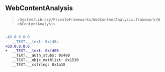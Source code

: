 ## WebContentAnalysis

> `/System/Library/PrivateFrameworks/WebContentAnalysis.framework/WebContentAnalysis`

```diff

-49.0.0.0.0
-  __TEXT.__text: 0xf45c
+50.0.0.0.0
+  __TEXT.__text: 0xf460
   __TEXT.__auth_stubs: 0x4e0
   __TEXT.__objc_methlist: 0x1530
   __TEXT.__cstring: 0x1a18

```
